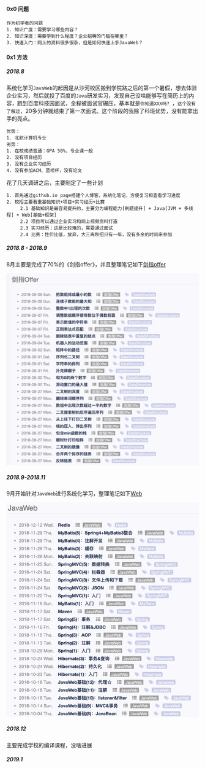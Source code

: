 #### 0x0 问题

```
作为初学者的问题
1. 知识广度：需要学习哪些内容？
2. 知识深度：需要学到什么程度？企业招聘的门槛在哪里？
3. 快速入门：网上的资料很多很杂，但是如何快速上手JavaWeb？
```

#### 0x1 方法

##### 2018.8 

系统化学习`JavaWeb`的起因是从沙河校区搬到学院路之后的第一个暑假，想去体验企业实习，然后就投了百度的`Java`研发实习，发现自己没啥能够写在简历上的内容，跑到百度科技园面试，全程被面试官碾压，基本就是`你知道XXX吗? `，`这个没有了解过`，20多分钟就结束了第一次面试。这个阶段的我除了科班优势，没有能拿出手的亮点。

```
优势：
1. 北航计算机专业
劣势：
1. 在校成绩普通：GPA 50%，专业课一般
2. 没有项目经历
3. 没有企业实习经历
4. 没有参加ACM、蓝桥杯，没有论文
```

花了几天调研之后，主要制定了一些计划

```
1. 首先通过github.io page搭建个人博客，系统化笔记，方便复习和查看学习进度
2. 校招主要看重基础知识+项目+实习经历+比赛
	 2.1 基础知识是最容易提升的，主要分为编程能力[刷题提升] + Java[JVM + 多线程] + Web[基础+框架]
	 2.2 项目可以通过企业实习和网上视频资料打造
	 2.3 实习经历：这是比较难的，需要通过面试
	 2.4 比赛：性价比低，放弃，大三离秋招只有一年，没有多余的时间来参加
```

##### 2018.8 - 2018.9

8月主要是完成了70%的《剑指offer》，并且整理笔记如下[剑指offer](https://mio4.github.io/category/#剑指Offer)

![](pics/j2.png)

##### 2018.9-2018.11

9月开始针对`JavaWeb`进行系统化学习，整理笔记如下[Web](https://mio4.github.io/category/#JavaWeb)

![](pics/j1.png)

##### 2018.12

主要完成学校的编译课程，没啥进展

##### 2019.1













